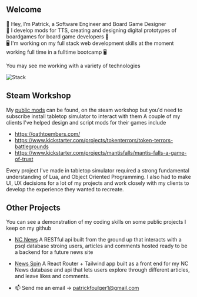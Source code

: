 ## Welcome  
👋 Hey, I’m Patrick, a Software Engineer and Board Game Designer  
🎲 I develop mods for TTS, creating and designing digital prototypes of boardgames for board game developers 🎲  
🖥️ I'm working on my full stack web development skills at the moment working full time in a fulltime bootcamp 🖥️  

You may see me working with a variety of technologies

![Stack](https://skillicons.dev/icons?i=js,nodejs,postgres,lua,python,npm,c#,react)

## Steam Workshop  
My [public mods](https://steamcommunity.com/id/MrSuperjolly/myworkshopfiles/?p=1) can be found, on the steam workshop but you'd need to subscribe install tabletop simulator to interact with them
A couple of my clients I've helped design and script mods for their games include
- https://oathtoembers.com/
- https://www.kickstarter.com/projects/tokenterrors/token-terrors-battlegrounds
- https://www.kickstarter.com/projects/mantisfalls/mantis-falls-a-game-of-trust

Every project I've made in tabletop simulator required a strong fundamental understanding of Lua, and Object Oriented Programming. I also had to make UI, UX decisions for a lot of my projects and work closely with my clients to develop the experience they wanted to recreate.


## Other Projects  
You can see a demonstration of my coding skills on some public projects I keep on my github  
 - [NC News](https://github.com/patrickfoulger1/nc_news) A RESTful api built from the ground up that interacts with a psql database stroing users, articles and comments hosted ready to be a backend for a future news site
 - [News Spin](https://github.com/patrickfoulger1/nc_news_frontend) A React Router + Tailwind app built as a front end for my NC News database and api that lets users explore through different articles, and leave likes and comments.


- 📫 Send me an email -> patrickfoulger1@gmail.com

